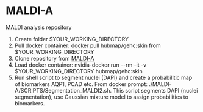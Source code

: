 # MALDI-A
MALDI analysis repository
1. Create folder $YOUR_WORKING_DIRECTORY 
2. Pull docker container: docker pull hubmap/gehc:skin from $YOUR_WORKING_DIRECTORY
3. Clone repository from [MALDI-A](https://github.com/hubmapconsortium/MALDI-A.git)   
5. Load docker container: nvidia-docker run --rm -it -v $YOUR_WORKING_DIRECTORY hubmap/gehc:skin
6. Run shell script to segment nuclei (DAPI) and create a probabilitic map of biomarkers AQP1, PCAD etc. From docker prompt: ./MALDI-A/SCRIPTS/Segmentation_MALDI2.sh. This script segments DAPI (nuclei segmentation), use Gaussian mixture model to assign probabilities to biomarkers.   
